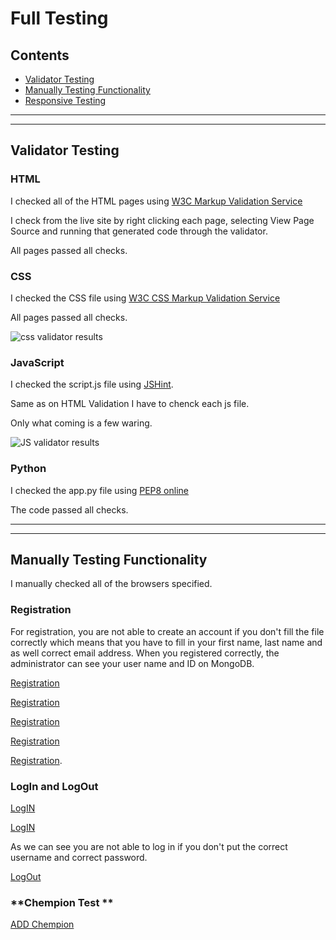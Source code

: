 # Full Testing
## Contents
+ [Validator Testing](#validator-testing)
+ [Manually Testing Functionality](#manually-testing-functionality)
+ [Responsive Testing](#responsive-testing)
---
---

## Validator Testing
### **HTML**

 I checked all of the HTML pages using [W3C Markup Validation Service](https://validator.w3.org/)

 I check from the live site by right clicking each page, selecting View Page Source and running that generated code through the validator.

 All pages passed all checks. 


### **CSS**

I checked the CSS file using [W3C CSS Markup Validation Service](https://jigsaw.w3.org/css-validator/)


All pages passed all checks. 

![css validator results](static/readme/csstest2.PNG)

### **JavaScript**

I checked the script.js file using [JSHint](https://jshint.com/).

Same as on HTML Validation I have to chenck each js file. 

Only what coming is a few waring. 

![JS validator results](static/readme/JStest2.png)

### **Python**
I checked the app.py file using [PEP8 online](http://pep8online.com/)

The code passed all checks.

---
---

## Manually Testing Functionality

I manually checked all of the browsers specified.

### **Registration**

For registration, you are not able to create an account if you don't fill the file correctly which means that you have to fill in your first name, last name and as well correct email address. When you registered correctly, the administrator can see your user name and ID on MongoDB.

[Registration](static/readme/test/registertest.PNG)

[Registration](static/readme/test/registertest2.PNG)

[Registration](static/readme/test/registertest3.PNG)

[Registration](static/readme/test/registertest4.png)

[Registration](static/readme/test/reg5.PNG).


### **LogIn and LogOut**

[LogIN](static/readme/test/login.PNG)

[LogIN](static/readme/test/logouttest.PNG)

As we can see you are not able to log in if you don't put the correct username and correct password.

[LogOut](static/readme/test/logouttest.PNG)

### **Chempion Test **

[ADD Chempion](static/readme/test/chempionaddtest.PNG)
















